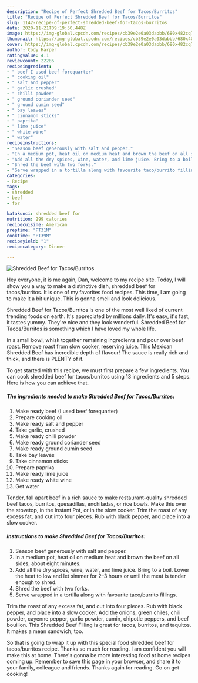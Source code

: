 ```yaml
---
description: "Recipe of Perfect Shredded Beef for Tacos/Burritos"
title: "Recipe of Perfect Shredded Beef for Tacos/Burritos"
slug: 1142-recipe-of-perfect-shredded-beef-for-tacos-burritos
date: 2020-11-21T09:19:50.448Z
image: https://img-global.cpcdn.com/recipes/cb39e2e0a03dabbb/680x482cq70/shredded-beef-for-tacosburritos-recipe-main-photo.jpg
thumbnail: https://img-global.cpcdn.com/recipes/cb39e2e0a03dabbb/680x482cq70/shredded-beef-for-tacosburritos-recipe-main-photo.jpg
cover: https://img-global.cpcdn.com/recipes/cb39e2e0a03dabbb/680x482cq70/shredded-beef-for-tacosburritos-recipe-main-photo.jpg
author: Cody Harper
ratingvalue: 4.1
reviewcount: 22286
recipeingredient:
- " beef I used beef forequarter"
- " cooking oil"
- " salt and pepper"
- " garlic crushed"
- " chilli powder"
- " ground coriander seed"
- " ground cumin seed"
- " bay leaves"
- " cinnamon sticks"
- " paprika"
- " lime juice"
- " white wine"
- " water"
recipeinstructions:
- "Season beef generously with salt and pepper."
- "In a medium pot, heat oil on medium heat and brown the beef on all sides, about eight minutes."
- "Add all the dry spices, wine, water, and lime juice. Bring to a boil. Lower the heat to low and let simmer for 2–3 hours or until the meat is tender enough to shred."
- "Shred the beef with two forks."
- "Serve wrapped in a tortilla along with favourite taco/burrito fillings."
categories:
- Recipe
tags:
- shredded
- beef
- for

katakunci: shredded beef for 
nutrition: 299 calories
recipecuisine: American
preptime: "PT31M"
cooktime: "PT39M"
recipeyield: "1"
recipecategory: Dinner

---
```



![Shredded Beef for Tacos/Burritos](https://img-global.cpcdn.com/recipes/cb39e2e0a03dabbb/680x482cq70/shredded-beef-for-tacosburritos-recipe-main-photo.jpg)

Hey everyone, it is me again, Dan, welcome to my recipe site. Today, I will show you a way to make a distinctive dish, shredded beef for tacos/burritos. It is one of my favorites food recipes. This time, I am going to make it a bit unique. This is gonna smell and look delicious.

Shredded Beef for Tacos/Burritos is one of the most well liked of current trending foods on earth. It's appreciated by millions daily. It's easy, it's fast, it tastes yummy. They're nice and they look wonderful. Shredded Beef for Tacos/Burritos is something which I have loved my whole life.

In a small bowl, whisk together remaining ingredients and pour over beef roast. Remove roast from slow cooker, reserving juice. This Mexican Shredded Beef has incredible depth of flavour! The sauce is really rich and thick, and there is PLENTY of it.


To get started with this recipe, we must first prepare a few ingredients. You can cook shredded beef for tacos/burritos using 13 ingredients and 5 steps. Here is how you can achieve that.

<!--inarticleads1-->

##### The ingredients needed to make Shredded Beef for Tacos/Burritos:

1. Make ready  beef (I used beef forequarter)
1. Prepare  cooking oil
1. Make ready  salt and pepper
1. Take  garlic, crushed
1. Make ready  chilli powder
1. Make ready  ground coriander seed
1. Make ready  ground cumin seed
1. Take  bay leaves
1. Take  cinnamon sticks
1. Prepare  paprika
1. Make ready  lime juice
1. Make ready  white wine
1. Get  water


Tender, fall apart beef in a rich sauce to make restaurant-quality shredded beef tacos, burritos, quesadillas, enchiladas, or rice bowls. Make this over the stovetop, in the Instant Pot, or in the slow cooker. Trim the roast of any excess fat, and cut into four pieces. Rub with black pepper, and place into a slow cooker. 

<!--inarticleads2-->

##### Instructions to make Shredded Beef for Tacos/Burritos:

1. Season beef generously with salt and pepper.
1. In a medium pot, heat oil on medium heat and brown the beef on all sides, about eight minutes.
1. Add all the dry spices, wine, water, and lime juice. Bring to a boil. Lower the heat to low and let simmer for 2–3 hours or until the meat is tender enough to shred.
1. Shred the beef with two forks.
1. Serve wrapped in a tortilla along with favourite taco/burrito fillings.


Trim the roast of any excess fat, and cut into four pieces. Rub with black pepper, and place into a slow cooker. Add the onions, green chiles, chili powder, cayenne pepper, garlic powder, cumin, chipotle peppers, and beef bouillon. This Shredded Beef Filling is great for tacos, burritos, and taquitos. It makes a mean sandwich, too. 

So that is going to wrap it up with this special food shredded beef for tacos/burritos recipe. Thanks so much for reading. I am confident you will make this at home. There's gonna be more interesting food at home recipes coming up. Remember to save this page in your browser, and share it to your family, colleague and friends. Thanks again for reading. Go on get cooking!
